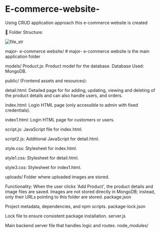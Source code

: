 # E-commerce-website-
Using CRUD application approach this e-commerce website is created

📁 Folder Structure:

![file_str](https://github.com/user-attachments/assets/2c18369c-29fd-4af8-8f3f-fdf2c0c0d578)


major- e-commerce website/ # major- e-commerce website is the main application folder

models/ Product.js: Product model for the database. Database Used: MongoDB.

public/ (Frontend assets and resources): 

detail.html: Detailed page for for adding, updating, viewing and deleting of the product details and can also handle users, and orders. 

index.html: Login HTML page (only accessible to admin with fixed credentials).

index1.html: Login HTML page for customers or users.

script.js: JavaScript file for index.html. 

script2.js: Additional JavaScript for detail.html. 

style.css: Stylesheet for index.html. 

style1.css: Stylesheet for detail.html.

style3.css: Stylesheet for index1.html.

uploads/ Folder where uploaded images are stored.

Functionality: When the user clicks 'Add Product', the product details and image files are saved. Images are not stored directly in MongoDB; instead, only their URLs pointing to this folder are stored. package.json

Project metadata, dependencies, and npm scripts. package-lock.json

Lock file to ensure consistent package installation. server.js

Main backend server file that handles logic and routes. node_modules/

